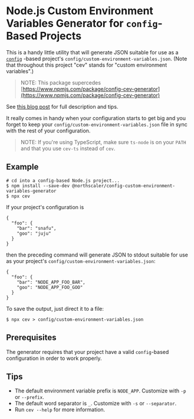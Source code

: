 # Node.js Custom Environment Variables Generator for `config`-Based Projects

This is a handy little utility that will generate JSON suitable for use as a [`config`](https://www.npmjs.com/package/config) -based project's `config/custom-environment-variables.json`.  (Note that throughout this project "cev" stands for "custom environment variables".)

> NOTE: This package supercedes [https://www.npmjs.com/package/config-cev-generator](https://www.npmjs.com/package/config-cev-generator)

See [this blog post](http://www.scispike.com/blog/get-rid-of-node-js-config-grunt-work) for full description and tips.

It really comes in handy when your configuration starts to get big and you forget to keep
your `config/custom-environment-variables.json` file in sync with the rest of your configuration.

> NOTE: If you're using TypeScript, make sure `ts-node` is on your `PATH` and that you use `cev-ts` instead of `cev`.

## Example
```
# cd into a config-based Node.js project...
$ npm install --save-dev @northscaler/config-custom-environment-variables-generator
$ npx cev
```
If your project's configuration is
```
{
  "foo": {
    "bar": "snafu",
    "goo": "juju"
  }
}
```
then the preceding command will generate JSON to stdout suitable for use as your project's `config/custom-environment-variables.json`:
```
{
  "foo": {
    "bar": "NODE_APP_FOO_BAR",
    "goo": "NODE_APP_FOO_GOO"
  }
}
```

To save the output, just direct it to a file:

`$ npx cev > config/custom-environment-variables.json`

## Prerequisites

The generator requires that your project have a valid `config`-based configuration in order to work properly.

## Tips
 - The default environment variable prefix is `NODE_APP`.  Customize with `-p` or `--prefix`.
 - The default word separator is `_`.  Customize with `-s` or `--separator`.
 - Run `cev --help` for more information.
